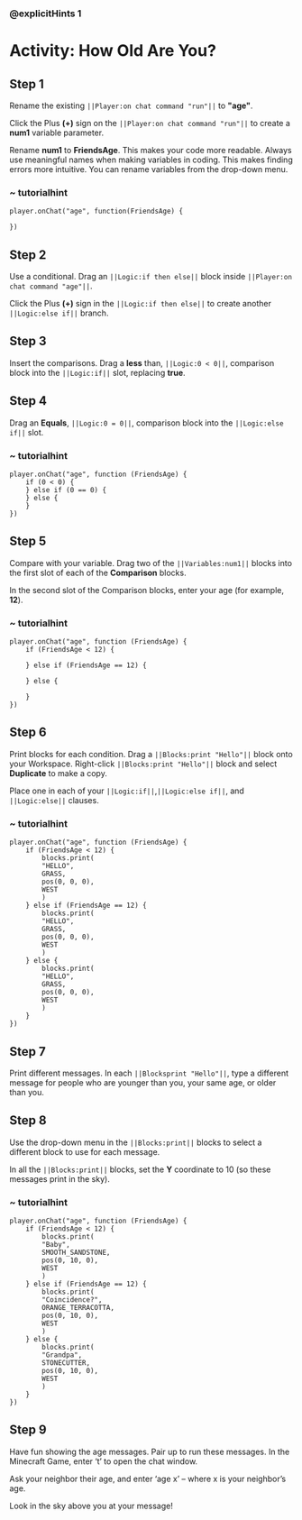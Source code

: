 ### @explicitHints 1

# Activity: How Old Are You? 

## Step 1
Rename the existing ``||Player:on chat command "run"||`` to **"age"**.

Click the Plus **(+)** sign on the ``||Player:on chat command "run"||`` to create a **num1** variable parameter.

Rename **num1** to **FriendsAge**. This makes your code more readable. Always use meaningful names when making variables in coding. This makes finding errors more intuitive. You can rename variables from the drop-down menu.

### ~ tutorialhint
``` blocks
player.onChat("age", function(FriendsAge) {

})
```

## Step 2
Use a conditional. Drag an ``||Logic:if then else||`` block inside ``||Player:on chat command "age"||``.

Click the Plus **(+)** sign in the ``||Logic:if then else||`` to create another ``||Logic:else if||`` branch.

## Step 3
Insert the comparisons. Drag a **less** than, ``||Logic:0 < 0||``, comparison block into the ``||Logic:if||`` slot, replacing **true**.

## Step 4
Drag an **Equals**, ``||Logic:0 = 0||``, comparison block into the ``||Logic:else if||`` slot.

### ~ tutorialhint
``` blocks
player.onChat("age", function (FriendsAge) {
    if (0 < 0) {
    } else if (0 == 0) {
    } else {
    }
})
```

## Step 5
Compare with your variable. Drag two of the ``||Variables:num1||`` blocks into the first slot of each of the **Comparison** blocks.

In the second slot of the Comparison blocks, enter your age (for example, **12**).

### ~ tutorialhint
``` blocks
player.onChat("age", function (FriendsAge) {
    if (FriendsAge < 12) {

    } else if (FriendsAge == 12) {

    } else {

    }
})
```

## Step 6
Print blocks for each condition. Drag a ``||Blocks:print "Hello"||`` block onto your Workspace. Right-click ``||Blocks:print "Hello"||`` block and select **Duplicate** to make a copy.

Place one in each of your ``||Logic:if||``,``||Logic:else if||``, and ``||Logic:else||`` clauses.

### ~ tutorialhint
``` blocks
player.onChat("age", function (FriendsAge) {
    if (FriendsAge < 12) {
        blocks.print(
        "HELLO",
        GRASS,
        pos(0, 0, 0),
        WEST
        )
    } else if (FriendsAge == 12) {
        blocks.print(
        "HELLO",
        GRASS,
        pos(0, 0, 0),
        WEST
        )
    } else {
        blocks.print(
        "HELLO",
        GRASS,
        pos(0, 0, 0),
        WEST
        )
    }
})
```

## Step 7
Print different messages. In each ``||Blocksprint "Hello"||``, type a different message for people who are younger than you, your same age, or older than you.

## Step 8
Use the drop-down menu in the ``||Blocks:print||`` blocks to select a different block to use for each message.

In all the ``||Blocks:print||`` blocks, set the **Y** coordinate to 10 (so these messages print in the sky).

### ~ tutorialhint
``` blocks
player.onChat("age", function (FriendsAge) {
    if (FriendsAge < 12) {
        blocks.print(
        "Baby",
        SMOOTH_SANDSTONE,
        pos(0, 10, 0),
        WEST
        )
    } else if (FriendsAge == 12) {
        blocks.print(
        "Coincidence?",
        ORANGE_TERRACOTTA,
        pos(0, 10, 0),
        WEST
        )
    } else {
        blocks.print(
        "Grandpa",
        STONECUTTER,
        pos(0, 10, 0),
        WEST
        )
    }
})
```

## Step 9
Have fun showing the age messages. Pair up to run these messages. In the Minecraft Game, enter ‘t’ to open the chat window.

Ask your neighbor their age, and enter ‘age x’ – where x is your neighbor’s age.

Look in the sky above you at your message!
